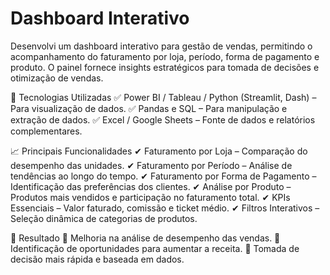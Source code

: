 # Dashboard Interativo
Desenvolvi um dashboard interativo para gestão de vendas, permitindo o acompanhamento do faturamento por loja, período, forma de pagamento e produto. O painel fornece insights estratégicos para tomada de decisões e otimização de vendas.

🔧 Tecnologias Utilizadas
✅ Power BI / Tableau / Python (Streamlit, Dash) – Para visualização de dados.
✅ Pandas e SQL – Para manipulação e extração de dados.
✅ Excel / Google Sheets – Fonte de dados e relatórios complementares.

📈 Principais Funcionalidades
✔ Faturamento por Loja – Comparação do desempenho das unidades.
✔ Faturamento por Período – Análise de tendências ao longo do tempo.
✔ Faturamento por Forma de Pagamento – Identificação das preferências dos clientes.
✔ Análise por Produto – Produtos mais vendidos e participação no faturamento total.
✔ KPIs Essenciais – Valor faturado, comissão e ticket médio.
✔ Filtros Interativos – Seleção dinâmica de categorias de produtos.

🚀 Resultado
🔹 Melhoria na análise de desempenho das vendas.
🔹 Identificação de oportunidades para aumentar a receita.
🔹 Tomada de decisão mais rápida e baseada em dados.

